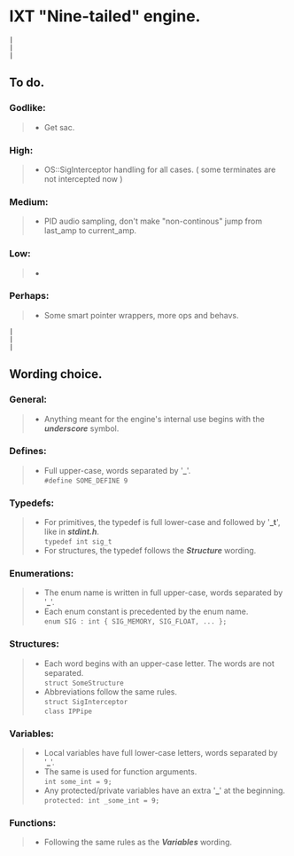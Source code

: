 # IXT "Nine-tailed" engine.

`|`<br>
`|`<br>
`|`<br>

## To do.

### Godlike:

> - Get sac. <br>

### High:

> - OS::SigInterceptor handling for all cases. ( some terminates are not intercepted now ) <br>

### Medium:

> - PID audio sampling, don't make "non-continous" jump from last_amp to current_amp. <br>

### Low:

> - <br>

### Perhaps:

> - Some smart pointer wrappers, more ops and behavs.<br>

`|`<br>
`|`<br>
`|`<br>

## Wording choice.

### General:

> - Anything meant for the engine's internal use begins with the ***underscore*** symbol.

### Defines:

> - Full upper-case, words separated by '**_**'.<br>
> `#define SOME_DEFINE 9`

### Typedefs:

> - For primitives, the typedef is full lower-case and followed by '**_t**', like in ***stdint.h***.<br>
> `typedef int sig_t`<br>
> - For structures, the typedef follows the ***Structure*** wording.

### Enumerations:

> - The enum name is written in full upper-case, words separated by '**_**'.
> - Each enum constant is precedented by the enum name.<br>
> `enum SIG : int { SIG_MEMORY, SIG_FLOAT, ... };`

### Structures:

> - Each word begins with an upper-case letter. The words are not separated.<br>
> `struct SomeStructure`
> - Abbreviations follow the same rules.<br>
> `struct SigInterceptor`<br>
> `class IPPipe`

### Variables:

> - Local variables have full lower-case letters, words separated by '**_**'.
> - The same is used for function arguments.<br>
> `int some_int = 9;`
> - Any protected/private variables have an extra '**_**' at the beginning.<br>
> `protected: int _some_int = 9;`

### Functions: 

> - Following the same rules as the ***Variables*** wording.
